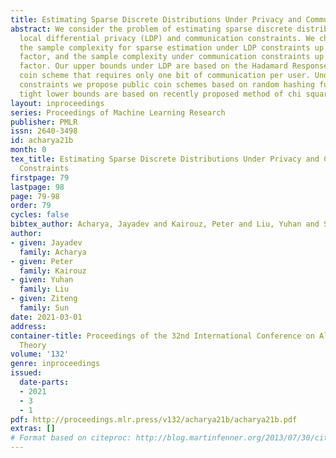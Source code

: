 ```yaml
---
title: Estimating Sparse Discrete Distributions Under Privacy and Communication Constraints
abstract: We consider the problem of estimating sparse discrete distributions under
  local differential privacy (LDP) and communication constraints. We characterize
  the sample complexity for sparse estimation under LDP constraints up to a constant
  factor, and the sample complexity under communication constraints up to a logarithmic
  factor. Our upper bounds under LDP are based on the Hadamard Response, a private
  coin scheme that requires only one bit of communication per user. Under communication
  constraints we propose public coin schemes based on random hashing functions. Our
  tight lower bounds are based on recently proposed method of chi squared contractions.
layout: inproceedings
series: Proceedings of Machine Learning Research
publisher: PMLR
issn: 2640-3498
id: acharya21b
month: 0
tex_title: Estimating Sparse Discrete Distributions Under Privacy and Communication
  Constraints
firstpage: 79
lastpage: 98
page: 79-98
order: 79
cycles: false
bibtex_author: Acharya, Jayadev and Kairouz, Peter and Liu, Yuhan and Sun, Ziteng
author:
- given: Jayadev
  family: Acharya
- given: Peter
  family: Kairouz
- given: Yuhan
  family: Liu
- given: Ziteng
  family: Sun
date: 2021-03-01
address: 
container-title: Proceedings of the 32nd International Conference on Algorithmic Learning
  Theory
volume: '132'
genre: inproceedings
issued:
  date-parts:
  - 2021
  - 3
  - 1
pdf: http://proceedings.mlr.press/v132/acharya21b/acharya21b.pdf
extras: []
# Format based on citeproc: http://blog.martinfenner.org/2013/07/30/citeproc-yaml-for-bibliographies/
---
```

